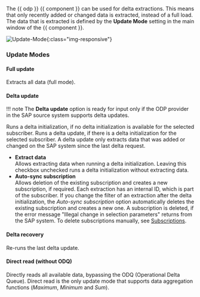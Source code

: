 

The {{ odp }} {{ component }} can be used for delta extractions.
This means that only recently added or changed data is extracted, instead of a full load.
The data that is extracted is defined by the **Update Mode** setting in the main window of the {{ component }}.

![Update-Mode](../../assets/images/documentation/components/odp/update-mode.png ){:class="img-responsive"}

### Update Modes

#### Full update
Extracts all data (full mode).

#### Delta update

!!! note
	The **Delta update** option is ready for input only if the ODP provider in the SAP source system supports delta updates.
	
Runs a delta initialization, if no delta initialization is available for the selected subscriber. 
Runs a delta update, if there is a delta initialization for the selected subscriber.
A delta update only extracts data that was added or changed on the SAP system since the last delta request.

- **Extract data** <br/>
Allows extracting data when running a delta initialization. 
Leaving this checkbox unchecked runs a delta initialization without extracting data. <br/>
- **Auto-sync subscription**<br/>
Allows deletion of the existing subscription and creates a new subscription, if required.
Each extraction has an internal ID, which is part of the subscriber. 
If you change the filter of an extraction after the delta initialization, the *Auto-sync subscription* option automatically deletes the existing subscription and creates a new one. 
A subscription is deleted, if the error message "Illegal change in selection parameters" returns from the SAP system.
To delete subscriptions manually, see [Subscriptions](subscriptions.md).

#### Delta recovery
Re-runs the last delta update.

#### Direct read (without ODQ)
Directly reads all available data, bypassing the ODQ (Operational Delta Queue). 
Direct read is the only update mode that supports data aggregation functions (*Maximum*, *Minimum* and *Sum*).
